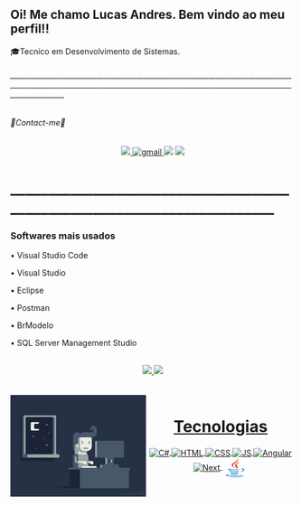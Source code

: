 ## Oi! Me chamo Lucas Andres. Bem vindo ao meu perfil!!

  🎓Tecnico em Desenvolvimento de Sistemas.
<h6>___________________________________________________________________________________________________________________________________________________________________________</h6>
<h6>💬Contact-me💬</h6>
<p align="center">
    <a href="https://www.linkedin.com/in/lucasandres30">
      <img src="https://img.shields.io/badge/LinkedIn-307cc5?style=for-the-badge&logo=linkedin&logoColor=white"/>
    <a href="mailto:Lucas.levasseur@gmail.com">
      <img alt=gmail src="https://img.shields.io/badge/Gmail-D14836?style=for-the-badge&logo=gmail&logoColor=white"/>
    </a>
    <a href = "https://teams.microsoft.com/l/chat/0/0?users=lucas.levasseur@etec.sp.gov.br"><img src="https://img.shields.io/badge/Microsoft_Teams-6264A7?style=for-the-badge&logo=microsoft-teams&logoColor=white" target="_blank"></a>
    <a href = "https://wa.me/5511960302369"><img src="https://img.shields.io/badge/WhatsApp-25D366?style=for-the-badge&logo=whatsapp&logoColor=white" target="_blank"></a>
</p>
<h1>________________________________________________________________________</h1>
  
  <h3>Softwares mais usados</h3>
  <p>• Visual Studio Code</p>
  <p>• Visual Studio</p>
  <p>• Eclipse</p>
  <p>• Postman</p>
  <p>• BrModelo</p>
  <p>• SQL Server Management Studio</p>
  <br>
  
  <div class="status"  align="center"> 
  <a href="https://github.com/Levss30">
  <img height="180em" src="https://github-readme-stats.vercel.app/api?username=Levss30&show_icons=true&theme=github_dark&include_all_commits=true&count_private=true"/>
  <img height="180em" src="https://github-readme-stats.vercel.app/api/top-langs/?username=Levss30&layout=compact&langs_count=7&theme=github_dark"/>
</div>
<br>

<div  align="center"> 
  <div style="display: inline_block"><br>
    <img align="left" height="180" alt="coding-time" src="./code.gif">
    <h1 align="center">Tecnologias</h1>
    <img align="center" alt="C#" height="35" width="45" src="https://cdn.jsdelivr.net/gh/devicons/devicon/icons/csharp/csharp-original.svg">
    <img align="center" alt="HTML" height="35" width="45" src="https://cdn.jsdelivr.net/gh/devicons/devicon/icons/html5/html5-original.svg">
    <img align="center" alt="CSS" height="35" width="45" src="https://cdn.jsdelivr.net/gh/devicons/devicon/icons/css3/css3-original.svg">
    <img align="center" alt="JS" height="35" width="45" src="https://cdn.jsdelivr.net/gh/devicons/devicon/icons/javascript/javascript-original.svg">
    <img align="center" alt="Angular" height="35" width="45" src="https://cdn.jsdelivr.net/gh/devicons/devicon/icons/angularjs/angularjs-original.svg">
    <img align="center" alt="Next" height="35" width="45" src="https://cdn.jsdelivr.net/gh/devicons/devicon/icons/nextjs/nextjs-original.svg">
    <img align="center" alt="Java" height="35" width="45" src="https://raw.githubusercontent.com/devicons/devicon/master/icons/java/java-original.svg">
     </div>
</div>

